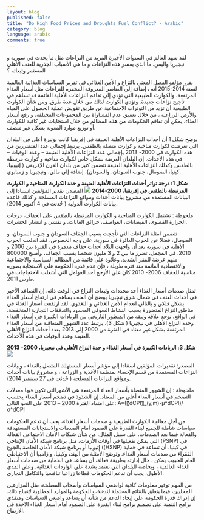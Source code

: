 ```yaml
---
layout: blog
published: false
title: "Do High Food Prices and Droughts Fuel Conflict? - Arabic"
category: blog
language: arabic
comments: true
---
```


لقد شهد العالم في السنوات الأخيرة المزيد من النزاعات مثل ما يحدث في سورية و نيجيريا واليمن. ما الذي يفسر هذه النزاعات و ما هي الأسباب الجذرية للعنف الأهلي المستمر وتبعاته ؟ 
<!-- more -->
يقرر مؤلفو الفصل المعني بالنزاع و الأمن الغذائي في تقرير السياسات الغذائية العالمية لسنة 2014-2015 أنه ، إضافة إلى 
العناصر المعروفة المحفزة للنزاعات مثل أسعار الغذاء المرتفعة، والكوارث الطبيعية التي تؤدي إلى تفاقم النزاعات الأهلية القائمة قد تساهم في تأجيج نزاعات جديدة. وتؤدي الكوارث لذلك من خلال عدة طرق. ومن شأن الكوارث الطبيعية أن تزيد من التوترات الاجتماعية عن طريق تقويض عملية الحصول على المياه والأرض الزراعية ، من خلال تعميق عدم المساواة بين المجموعات المختلفة، و رفع أسعار الغذاء. يمكن أن تفاقم الحكومات من هذه المظالم من خلال استجابات غير كافية للكوارث أو توزيع موارد المعونة بشكل غير منصف.

يوضح شكل 1 أن أحداث النزاعات الأهلية العنيفة في إفريقيا كانت بوتيرة أعلى في البلدان التي تعرضت لكوارث مناخية    و كوارث متصلة بالطقس. يرتبط إجمالي عدد المتضررين من هذه الكوارث في 2000- 2013 بإجمالي عدد النزاعات الأهلية العنيفة – وعدد الوفيات – في هذه الأحداث. إن البلدان العرضة بشكل خاص لكوارث مناخية و كوارث مرتبطة بالطقس وكذلك النزاعات الأهلية العنيفة تتضمن كثير من بلدان القرن الإفريقي ( إثيوبيا، كينيا، الصومال، جنوب السودان،    والسودان)، إضافة إلى مالي، ونيجيريا و
زمبابوي. 


**شكل 1: درجة تواتر أحداث النزاعات الأهلية العنيفة و حدة الكوارث المناخية و الكوارث المرتبطة بالطقس في إفريقيا، 2000-2014**
![](https://farm8.staticflickr.com/7713/17155787606_ff14af9a1f_z.jpg)
المصدر: تقدير المؤلفين استنادا إلى البيانات المستمدة من مشروع بيانات أحداث ومواقع النزاعات المسلحة و كذلك قاعدة بيانات الكوارث الدولية      ( حُدثت في 4 أكتوبر 2014). 

ملحوظة : تشتمل الكوارث المناخية و الكوارث المرتبطة بالطقس على الجفاف، درجات الحرارة القصوى، الفيضانات، العواصف، حرائق الغابات،    و تفشي و انتشار الحشرات.


تتضمن امثلة النزاعات التي تأججت بسبب الجفاف السودان و جنوب السودان، و الصومال، فضلا عن الحرب الدائرة في سورية. على وجه الخصوص، فقد اندلعت الحرب الأهلية  في سورية بعد أن واجهت البلاد أحداث جفاف مدمرة في الفترة بين 2006 و 2010. في المجمل، تضرر ما بين 2 و 3 مليون شخصا بسبب الجفاف، وأصبح 800000 منهم عرضة للفقر الشديد. وعلاوة على قائمة من المظالم السياسية والاجتماعية والاقتصادية القائمة منذ فترة طويلة ،  فإن عدم قدرة الحكومة على الاستجابة بصورة مناسبة  للجفاف 2006- 2010 كان على الأرجح  أحد العوامل التي أشعلت الاحتجاجات في مارس 2011. 

تمثل صدمات أسعار الغذاء أحد محددات وتبعات النزاع في الوقت ذاته. إن التصاعد الأخير في أحداث العنف في شمال شرق نيجيريا يوضح أن العنف يساهم في ارتفاع أسعار الغذاء بشكل فلكي و بالتالي انعدام الأمن الغذائي و التغذوي. لقد ارتفعت أسعار الغذاء في مناطق النزاع المتضررة بسبب النشاط السوقي المحدود والتدفقات التجارية المنخفضة. في الواقع، توجد علاقة وثيقة من المنظور التاريخي بين الزيادات الكبيرة في أسعار الغذاء وحدة النزاع الأهلي في نيجيريا ( شكل 3). يرتبط عدد الشهور المتعاقبة من أسعار الغذاء المرتفعة بشكل غير معتاد في الفترة من 2000 إلى 2013 بعدد أحداث النزاع الأهلي العنيفة وعدد الوفيات في هذه الأحداث. 

**شكل 3: الزيادات الكبيرة في أسعار الغذاء و حدة النزاع الأهلي في نيجيريا، 2000- 
2013**
![](https://farm9.staticflickr.com/8714/17181711145_690527e9b2_z.jpg)

المصدر: تقديرات المؤلفين استنادا إلى مؤشر أسعار المستهلك المتصل بالغذاء ، وبيانات النزاعات المستمدة من قسم الإحصاء بمنظمة الأغذية         و الزراعة ، و مشروع بيانات أحداث ومواقع  النزاعات المسلحة ( حُدثت في 27 سبتمبر 2014).

ملحوظة : إن الشهور المتصلة بأسعار الغذاء المرتفعة هي الأشهرالتي تكون فيها معدلات التضخم في أسعار الغذاء أعلى من المعتاد. إن الشذوذ في تضخم أسعار الغذاء يحتسب على امتداد الفترة 2000 – 2013 على النحو التالي:  A=(〖dCPI〗_(y,m)-μ^dCPI)/σ^dCPI 


من أجل معالجة الكوارث الطبيعية و صدمات أسعار الغذاء، يجب أن تدعم الحكومات سياسات شاملة للجميع لبناء القدرة على الصمود أمام الصدمات والاستجابات المستهدفة والفعالة فيما بعد الصدمات. على سبيل المثال، من شأن شبكات الأمان الاجتماعي الفعالة التي يمكن تفعيلها في أوقات الأزمات، مثل برنامج شبكة الأمان الإنتاجي (PSNP) في إثيوبيا أو برنامج شبكة الأمان الخاصة بالجوع ((HSNP) في كينيا، أن تساعد في حماية الفقراء من صدمات أسعار الغذاء. وتوضح الأمثلة من الهند، وكينيا، و زامبيا أن الاحتياطي العام للحبوب يمكن ، حال إدارته بطريقة فعالة، أن يساعد في الحماية من صدمات أسعار الغذاء العالمية ، وبخاصة للبلدان التي تعتمد بشدة على الواردات  الغذائية. وعلى المدى الأطول، يجب أن تدعم الحكومات قطاعا زراعيا تنافسيا والتكامل التجاري.

من المهم توفير معلومات كافية لواضعي السياسات وأصحاب المصلحة، مثل المزارعين المحليين، فيما يتعلق بالنتائج المحتملة لتدخلات الحكومة والموارد المطلوبة لإنجاح ذلك. إن إدراك قدرة الحكومة على إيجاد الدعم من شأنه أن يساعد واضعي السياسات ومنفذي برامج التنمية على تصميم برامج لبناء القدرة على الصمود أمام أسعار الغذاء الآخذة في الارتفاع.